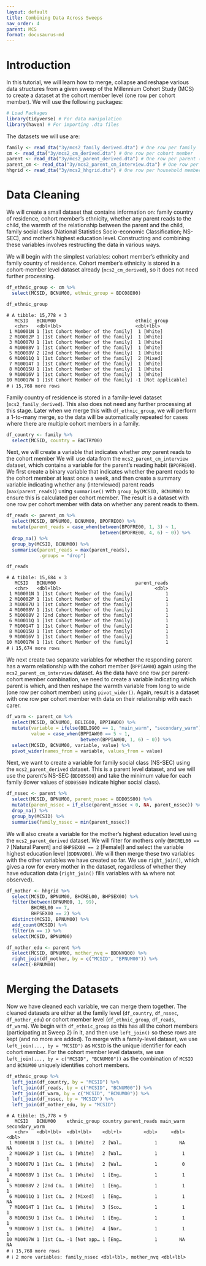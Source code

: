 ```yaml
---
layout: default
title: Combining Data Across Sweeps
nav_order: 4
parent: MCS
format: docusaurus-md
---
```





# Introduction

In this tutorial, we will learn how to merge, collapse and reshape
various data structures from a given sweep of the Millennium Cohort
Study (MCS) to create a dataset at the cohort member level (one row per
cohort member). We will use the following packages:

```r
# Load Packages
library(tidyverse) # For data manipulation
library(haven) # For importing .dta files
```

The datasets we will use are:

```r
family <- read_dta("3y/mcs2_family_derived.dta") # One row per family
cm <- read_dta("3y/mcs2_cm_derived.dta") # One row per cohort member
parent <- read_dta("3y/mcs2_parent_derived.dta") # One row per parent (responding)
parent_cm <- read_dta("3y/mcs2_parent_cm_interview.dta") # One row per parent (responding) per cohort member
hhgrid <- read_dta("3y/mcs2_hhgrid.dta") # One row per household member
```

# Data Cleaning

We will create a small dataset that contains information on: family
country of residence, cohort member’s ethnicity, whether any parent
reads to the child, the warmth of the relationship between the parent
and the child, family social class (National Statistics Socio-economic
Classification; NS-SEC), and mother’s highest education level.
Constructing and combining these variables involves restructing the data
in various ways.

We will begin with the simplest variables: cohort member’s ethnicity and
family country of residence. Cohort member’s ethnicity is stored in a
cohort-member level dataset already (`mcs2_cm_derived`), so it does not
need further processing.

```r
df_ethnic_group <- cm %>%
  select(MCSID, BCNUM00, ethnic_group = BDC08E00)

df_ethnic_group
```

``` text
# A tibble: 15,778 × 3
   MCSID   BCNUM00                             ethnic_group       
   <chr>   <dbl+lbl>                           <dbl+lbl>          
 1 M10001N 1 [1st Cohort Member of the family]  1 [White]         
 2 M10002P 1 [1st Cohort Member of the family]  1 [White]         
 3 M10007U 1 [1st Cohort Member of the family]  1 [White]         
 4 M10008V 1 [1st Cohort Member of the family]  1 [White]         
 5 M10008V 2 [2nd Cohort Member of the family]  1 [White]         
 6 M10011Q 1 [1st Cohort Member of the family]  2 [Mixed]         
 7 M10014T 1 [1st Cohort Member of the family]  1 [White]         
 8 M10015U 1 [1st Cohort Member of the family]  1 [White]         
 9 M10016V 1 [1st Cohort Member of the family]  1 [White]         
10 M10017W 1 [1st Cohort Member of the family] -1 [Not applicable]
# ℹ 15,768 more rows
```

Family country of residence is stored in a family-level dataset
(`mcs2_family_derived`). This also does not need any further processing
at this stage. Later when we merge this with `df_ethnic_group`, we will
perform a 1-to-many merge, so the data will be automatically repeated
for cases where there are multiple cohort members in a family.

```r
df_country <- family %>%
  select(MCSID, country = BACTRY00)
```

Next, we will create a variable that indicates whether *any* parent
reads to the cohort member We will use data from the
`mcs2_parent_cm_interview` dataset, which contains a variable for the
parent’s reading habit (`BPOFRE00`). We first create a binary variable
that indicates whether the parent reads to the cohort member at least
once a week, and then create a summary variable indicating whether any
(interviewed) parent reads (`max(parent_reads)`) using `summarise()`
with `group_by(MCSID, BCNUM00)` to ensure this is calculated per cohort
member. The result is a dataset with one row per cohort member with data
on whether any parent reads to them.

```r
df_reads <- parent_cm %>%
  select(MCSID, BPNUM00, BCNUM00, BPOFRE00) %>%
  mutate(parent_reads = case_when(between(BPOFRE00, 1, 3) ~ 1,
                                  between(BPOFRE00, 4, 6) ~ 0)) %>%
  drop_na() %>%
  group_by(MCSID, BCNUM00) %>%
  summarise(parent_reads = max(parent_reads),
            .groups = "drop")

df_reads
```

``` text
# A tibble: 15,684 × 3
   MCSID   BCNUM00                             parent_reads
   <chr>   <dbl+lbl>                                  <dbl>
 1 M10001N 1 [1st Cohort Member of the family]            1
 2 M10002P 1 [1st Cohort Member of the family]            1
 3 M10007U 1 [1st Cohort Member of the family]            1
 4 M10008V 1 [1st Cohort Member of the family]            1
 5 M10008V 2 [2nd Cohort Member of the family]            1
 6 M10011Q 1 [1st Cohort Member of the family]            1
 7 M10014T 1 [1st Cohort Member of the family]            1
 8 M10015U 1 [1st Cohort Member of the family]            1
 9 M10016V 1 [1st Cohort Member of the family]            1
10 M10017W 1 [1st Cohort Member of the family]            1
# ℹ 15,674 more rows
```

We next create two separate variables for whether the responding parent
has a warm relationship with the cohort member (`BPPIAW00`) again using
the `mcs2_parent_cm_interview` dataset. As the data have one row per
parent-cohort member combination, we need to create a variable
indicating which parent is which, and then reshape the warmth variable
from long to wide (one row per cohort member) using `pivot_wider()`.
Again, result is a dataset with one row per cohort member with data on
their relationship with each carer.

```r
df_warm <- parent_cm %>%
  select(MCSID, BCNUM00, BELIG00, BPPIAW00) %>%
  mutate(variable = ifelse(BELIG00 == 1, "main_warm", "secondary_warm"),
         value = case_when(BPPIAW00 == 5 ~ 1,
                           between(BPPIAW00, 1, 6) ~ 0)) %>%
  select(MCSID, BCNUM00, variable, value) %>%
  pivot_wider(names_from = variable, values_from = value)
```

Next, we want to create a variable for family social class (NS-SEC)
using the `mcs2_parent_derived` dataset. This is a parent level dataset,
and we will use the parent’s NS-SEC (`BDD05S00`) and take the minimum
value for each family (lower values of `BDD05S00` indicate higher social
class).

```r
df_nssec <- parent %>%
  select(MCSID, BPNUM00, parent_nssec = BDD05S00) %>%
  mutate(parent_nssec = if_else(parent_nssec < 0, NA, parent_nssec)) %>%
  drop_na() %>%
  group_by(MCSID) %>%
  summarise(family_nssec = min(parent_nssec))
```

We will also create a variable for the mother’s highest education level
using the `mcs2_parent_derived` dataset. We will filter for mothers only
(`BHCREL00 == 7` \[Natural Parent\] and `BHPSEX00 == 2` \[Female\]) and
select the variable highest education level (`BDDNVQ00`). We will then
merge these two variables with the other variables we have created so
far. We use `right_join()`, which gives a row for every mother in the
dataset, regardless of whether they have education data (`right_join()`
fills variables with `NA` where not observed).

```r
df_mother <- hhgrid %>%
  select(MCSID, BPNUM00, BHCREL00, BHPSEX00) %>%
  filter(between(BPNUM00, 1, 99),
         BHCREL00 == 7,
         BHPSEX00 == 2) %>%
  distinct(MCSID, BPNUM00) %>%
  add_count(MCSID) %>%
  filter(n == 1) %>%
  select(MCSID, BPNUM00)

df_mother_edu <- parent %>%
  select(MCSID, BPNUM00, mother_nvq = BDDNVQ00) %>%
  right_join(df_mother, by = c("MCSID", "BPNUM00")) %>%
  select(-BPNUM00)
```

# Merging the Datasets

Now we have cleaned each variable, we can merge them together. The
cleaned datasets are either at the family level (`df_country`,
`df_nssec`, `df_mother_edu`) or cohort member level (`df_ethnic_group`,
`df_reads`, `df_warm`). We begin with `df_ethnic_group` as this has all
the cohort members (participating at Sweep 2) in it, and then use
`left_join()` so these rows are kept (and no more are added). To merge
with a family-level dataset, we use `left_join(..., by = "MCSID")` as
`MCSID` is the unique identifier for each cohort member. For the cohort
member level datasets, we use
`left_join(..., by = c("MCSID", "BCNUM00"))` as the combination of
`MCSID` and `BCNUM00` uniquely identifies cohort members.

```r
df_ethnic_group %>%
  left_join(df_country, by = "MCSID") %>%
  left_join(df_reads, by = c("MCSID", "BCNUM00")) %>%
  left_join(df_warm, by = c("MCSID", "BCNUM00")) %>%
  left_join(df_nssec, by = "MCSID") %>%
  left_join(df_mother_edu, by = "MCSID")
```

``` text
# A tibble: 15,778 × 9
   MCSID   BCNUM00    ethnic_group country parent_reads main_warm secondary_warm
   <chr>   <dbl+lbl>  <dbl+lbl>    <dbl+l>        <dbl>     <dbl>          <dbl>
 1 M10001N 1 [1st Co…  1 [White]   2 [Wal…            1        NA             NA
 2 M10002P 1 [1st Co…  1 [White]   2 [Wal…            1         1              1
 3 M10007U 1 [1st Co…  1 [White]   2 [Wal…            1         0              1
 4 M10008V 1 [1st Co…  1 [White]   1 [Eng…            1         1              1
 5 M10008V 2 [2nd Co…  1 [White]   1 [Eng…            1         1              1
 6 M10011Q 1 [1st Co…  2 [Mixed]   1 [Eng…            1         1             NA
 7 M10014T 1 [1st Co…  1 [White]   3 [Sco…            1         1              1
 8 M10015U 1 [1st Co…  1 [White]   1 [Eng…            1         1              1
 9 M10016V 1 [1st Co…  1 [White]   4 [Nor…            1         1              1
10 M10017W 1 [1st Co… -1 [Not app… 1 [Eng…            1        NA             NA
# ℹ 15,768 more rows
# ℹ 2 more variables: family_nssec <dbl+lbl>, mother_nvq <dbl+lbl>
```
